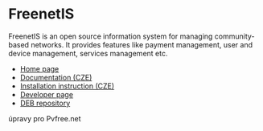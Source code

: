 # FreenetIS

FreenetIS is an open source information system for managing community-based networks.
It provides features like payment management, user and device management, services management etc.

* [Home page](http://www.freenetis.org)
* [Documentation (CZE)](http://wiki.freenetis.org)
* [Installation instruction (CZE)](http://wiki.freenetis.org/index.php/Instalace)
* [Developer page](https://dev.freenetis.org/projects/freenetis)
* [DEB repository](http://repository.freenetis.org)


úpravy pro Pvfree.net

